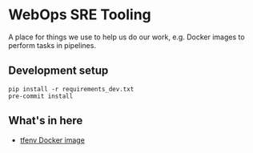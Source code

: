 # WebOps SRE Tooling

A place for things we use to help us do our work, e.g. Docker images to perform tasks in pipelines.

## Development setup

    pip install -r requirements_dev.txt
    pre-commit install

## What's in here

* [tfenv Docker image](./tfenv/README.md)
